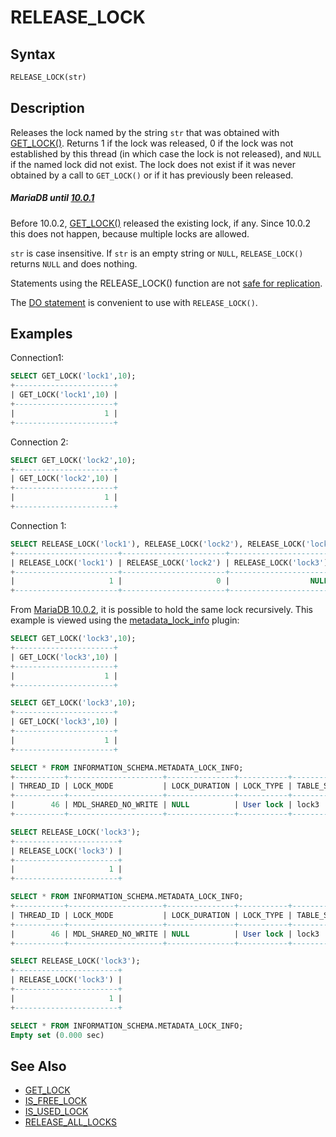# RELEASE_LOCK

## Syntax

```sql
RELEASE_LOCK(str)
```

## Description

Releases the lock named by the string `str` that was obtained with [GET_LOCK()](/built-in-functions/secondary-functions/miscellaneous-functions/get_lock/). Returns 1 if the lock was released, 0 if the lock was not established by this thread (in which case the lock is not
released), and `NULL` if the named lock did not exist. The lock does not exist if it was never obtained by a call to `GET_LOCK()` or if it has previously been released.

##### MariaDB until [10.0.1](/kb/en/mariadb-1001-release-notes/)

Before 10.0.2, [GET_LOCK()](/built-in-functions/secondary-functions/miscellaneous-functions/get_lock/) released the existing lock, if any. Since 10.0.2 this does not happen, because multiple locks are allowed.

`str` is case insensitive. If `str` is an empty string or `NULL`, `RELEASE_LOCK()` returns `NULL` and does nothing.

Statements using the RELEASE_LOCK() function are not [safe for replication](/kb/en/unsafe-statements-for-replication/).

The [DO statement](/sql-statements-structure/sql-statements/stored-routine-statements/do/) is convenient to use with `RELEASE_LOCK()`.

## Examples

Connection1:

```sql
SELECT GET_LOCK('lock1',10);
+----------------------+
| GET_LOCK('lock1',10) |
+----------------------+
|                    1 |
+----------------------+
```

Connection 2:

```sql
SELECT GET_LOCK('lock2',10);
+----------------------+
| GET_LOCK('lock2',10) |
+----------------------+
|                    1 |
+----------------------+
```

Connection 1:

```sql
SELECT RELEASE_LOCK('lock1'), RELEASE_LOCK('lock2'), RELEASE_LOCK('lock3');
+-----------------------+-----------------------+-----------------------+
| RELEASE_LOCK('lock1') | RELEASE_LOCK('lock2') | RELEASE_LOCK('lock3') |
+-----------------------+-----------------------+-----------------------+
|                     1 |                     0 |                  NULL |
+-----------------------+-----------------------+-----------------------+
```

From [MariaDB 10.0.2](/kb/en/mariadb-1002-release-notes/), it is possible to hold the same lock recursively. This example is viewed using the [metadata_lock_info](/kb/en/metadata-lock-info/) plugin:

```sql
SELECT GET_LOCK('lock3',10);
+----------------------+
| GET_LOCK('lock3',10) |
+----------------------+
|                    1 |
+----------------------+

SELECT GET_LOCK('lock3',10);
+----------------------+
| GET_LOCK('lock3',10) |
+----------------------+
|                    1 |
+----------------------+

SELECT * FROM INFORMATION_SCHEMA.METADATA_LOCK_INFO;
+-----------+---------------------+---------------+-----------+--------------+------------+
| THREAD_ID | LOCK_MODE           | LOCK_DURATION | LOCK_TYPE | TABLE_SCHEMA | TABLE_NAME |
+-----------+---------------------+---------------+-----------+--------------+------------+
|        46 | MDL_SHARED_NO_WRITE | NULL          | User lock | lock3        |            |
+-----------+---------------------+---------------+-----------+--------------+------------+

SELECT RELEASE_LOCK('lock3');
+-----------------------+
| RELEASE_LOCK('lock3') |
+-----------------------+
|                     1 |
+-----------------------+

SELECT * FROM INFORMATION_SCHEMA.METADATA_LOCK_INFO;
+-----------+---------------------+---------------+-----------+--------------+------------+
| THREAD_ID | LOCK_MODE           | LOCK_DURATION | LOCK_TYPE | TABLE_SCHEMA | TABLE_NAME |
+-----------+---------------------+---------------+-----------+--------------+------------+
|        46 | MDL_SHARED_NO_WRITE | NULL          | User lock | lock3        |            |
+-----------+---------------------+---------------+-----------+--------------+------------+

SELECT RELEASE_LOCK('lock3');
+-----------------------+
| RELEASE_LOCK('lock3') |
+-----------------------+
|                     1 |
+-----------------------+

SELECT * FROM INFORMATION_SCHEMA.METADATA_LOCK_INFO;
Empty set (0.000 sec)
```

## See Also

- [GET_LOCK](/built-in-functions/secondary-functions/miscellaneous-functions/get_lock/)
- [IS_FREE_LOCK](/built-in-functions/secondary-functions/miscellaneous-functions/is_free_lock/)
- [IS_USED_LOCK](/built-in-functions/secondary-functions/miscellaneous-functions/is_used_lock/)
- [RELEASE_ALL_LOCKS](/built-in-functions/secondary-functions/miscellaneous-functions/release_all_locks/)